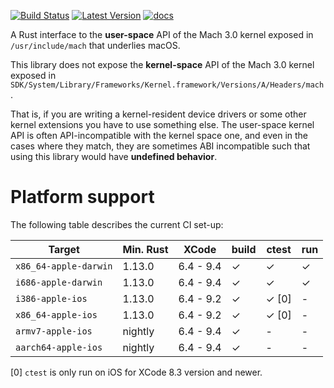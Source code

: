 [![Build Status][travis_ci_badge]][travis_ci] [![Latest Version]][crates.io] [![docs]][docs.rs]

A Rust interface to the **user-space** API of the Mach 3.0 kernel exposed in
`/usr/include/mach` that underlies macOS.

This library does not expose the **kernel-space** API of the Mach 3.0 kernel
exposed in
`SDK/System/Library/Frameworks/Kernel.framework/Versions/A/Headers/mach`. 

That is, if you are writing a kernel-resident device drivers or some other
kernel extensions you have to use something else. The user-space kernel API is
often API-incompatible with the kernel space one, and even in the cases where
they match, they are sometimes ABI incompatible such that using this library
would have **undefined behavior**.

# Platform support

The following table describes the current CI set-up:

| Target                | Min. Rust |   XCode   | build | ctest | run |
|-----------------------|-----------|-----------|-------|-------|-----|
| `x86_64-apple-darwin` |  1.13.0   | 6.4 - 9.4 | ✓     | ✓     | ✓   | 
| `i686-apple-darwin`   |  1.13.0   | 6.4 - 9.4 | ✓     | ✓     | ✓   |
| `i386-apple-ios`      |  1.13.0   | 6.4 - 9.2 | ✓     | ✓ [0] | -   |
| `x86_64-apple-ios`    |  1.13.0   | 6.4 - 9.2 | ✓     | ✓ [0] | -   |
| `armv7-apple-ios`     |  nightly  | 6.4 - 9.4 | ✓     | -     | -   |
| `aarch64-apple-ios`   |  nightly  | 6.4 - 9.4 | ✓     | -     | -   |

[0] `ctest` is only run on iOS for XCode 8.3 version and newer.

[travis_ci]: https://travis-ci.org/fitzgen/mach
[travis_ci_badge]: https://travis-ci.org/fitzgen/mach.png?branch=master
[crates.io]: https://crates.io/crates/mach
[Latest Version]: https://img.shields.io/crates/v/mach.svg
[docs]: https://docs.rs/mach/badge.svg
[docs.rs]: https://docs.rs/mach/

